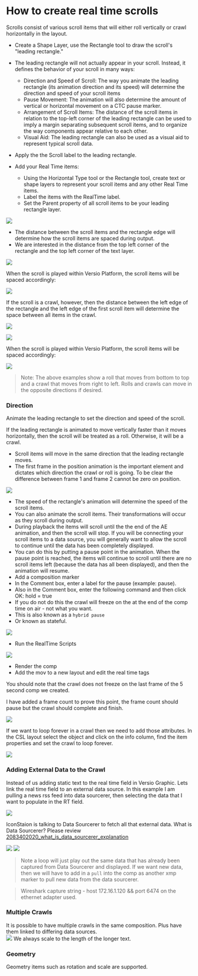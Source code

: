 <!--
Title : 2114433994_creation_real_time_scrolls_crawls_howto

- Created : 2022-01-06 14:30
- Updated :
- Author : James Rivers
- Written against (version):
- Sources :
- Author Notes :
- Tags :  [!versio_graphics_moc](../../!versio_graphics_moc.md)
-->
# How to create real time scrolls 
Scrolls consist of various scroll items that will either roll vertically or crawl horizontally in the layout.

- Create a Shape Layer,  use the Rectangle tool to draw the scroll's "leading rectangle."
- The leading rectangle will not actually appear in your scroll. Instead, it defines the behavior of your scroll in many ways:
	- Direction and Speed of Scroll: The way you animate the leading rectangle (its animation direction and its speed) will determine the direction and speed of your scroll items
	- Pause Movement: The animation will also determine the amount of vertical or horizontal movement on a CTC pause marker.
	- Arrangement of Scroll Items: The distance of the scroll items in relation to the top-left corner of the leading rectangle can be used to imply a margin separating subsequent scroll items, and to organize the way components appear relative to each other.
	- Visual Aid: The leading rectangle can also be used as a visual aid to represent typical scroll data.

- Apply the the Scroll label to the leading rectangle.
- Add your Real Time items:
	- Using the Horizontal Type tool or the Rectangle tool, create text or shape layers to represent your scroll items and any other Real Time items. 
	- Label the items with the RealTime label. 
	- Set the Parent property of all scroll items to be your leading rectangle layer. 

![](attachments/Pasted%20image%2020220104153830.png)


- The distance between the scroll items and the rectangle edge will determine how the scroll items are spaced during output.
- We are interested in the distance from the top left corner of the rectangle and the top left corner of the text layer. 


![](attachments/Pasted%20image%2020220104153935.png)
 

When the scroll is played within Versio Platform, the scroll items will be spaced accordingly:


![](attachments/Pasted%20image%2020220104154001.png)

If the scroll is a crawl, however, then the distance between the left edge of the rectangle and the left edge of the first scroll item will determine the space between all items in the crawl.

![](attachments/Pasted%20image%2020220104165416.png)

![](attachments/Pasted%20image%2020220104154030.png)

When the scroll is played within Versio Platform, the scroll items will be spaced accordingly:

![](attachments/Pasted%20image%2020220104154051.png)

> Note: The above examples show a roll that moves from bottom to top and a crawl that moves from right to left. Rolls and crawls can move in the opposite directions if desired.

### Direction 
Animate the leading rectangle to set the direction and speed of the scroll.

If the leading rectangle is animated to move vertically faster than it moves horizontally, then the scroll will be treated as a roll. Otherwise, it will be a crawl. 

- Scroll items will move in the same direction that the leading rectangle moves.
- The first frame in the position animation is the important element and dictates which direction the crawl or roll is going. To be clear the difference between frame 1 and frame 2 cannot be zero on position. 

![](attachments/2022-01-04%2018.16.50.gif)

- The speed of the rectangle's animation will determine the speed of the scroll items.
- You can also animate the scroll items. Their transformations will occur as they scroll during output.
- During playback the items will scroll until the the end of the AE animation, and then the scroll will stop. If you will be connecting your scroll items to a data source, you will generally want to allow the scroll to continue until the data has been completely displayed.
- You can do this by putting a pause point in the animation. When the pause point is reached, the items will continue to scroll until there are no scroll items left (because the data has all been displayed), and then the animation will resume.
- Add a composition marker
- In the Comment box, enter a label for the pause (example: pause).
- Also in the Comment box, enter the following command and then click OK:
hold = true
- If you do not do this the crawl will freeze on the at the end of the comp time on air - not what you want. 
- This is also known as a `hybrid pause`
- Or known as stateful.

![](attachments/Pasted%20image%2020220104165118.png)

- Run the RealTime Scripts

![](attachments/Pasted%20image%2020220104165624.png)

- Render the comp
- Add the mov to a new layout and edit the real time tags

You should note that the crawl does not freeze on the last frame of the 5 second comp we created.  

I have added a frame count to prove this point, the frame count should pause but the crawl should complete and finish.

![](attachments/2022-01-04%2017.43.56.gif)

If we want to loop forever in a crawl then we need to add those attributes.  In the CSL layout select the object and click on the info column, find the item properties and set the crawl to loop forever. 

![](attachments/2022-01-04%2017.49.20.gif)

### Adding External Data to the Crawl
Instead of us adding static text to the real time field in Versio Graphic. Lets link the real time field to an external data source. In this example I am pulling a news rss feed into data sourcerer, then selecting the data that I want to populate in the RT field. 

![](attachments/2022-01-04%2018.19.18.gif)

IconStaion is talking to Data Sourcerer to fetch all that external data. What is Data Sourcerer? Please review [2083402020_what_is_data_sourcerer_explanation](../chapter01_what_is_versio_graphics_and_how_they_are_used/2083402020_what_is_data_sourcerer_explanation.md)

![](attachments/Pasted%20image%2020220104182346.png)
![](attachments/Pasted%20image%2020220104182417.png)

> Note a loop will just play out the same data that has already been captured from Data Sourcerer and displayed. If we want new data, then we will have to add in a `pull` into the comp as another xmp marker to pull new data from the data sourcerer. 

> Wireshark capture string - host 172.16.1.120  && port 6474 on the ethernet adapter used.

### Multiple Crawls
It is possible to have multiple crawls in the same composition.  Plus have them linked to differing data sources.  
![](attachments/2022-01-05%2014.10.27.gif)
We always scale to the length of the longer text. 

### Geometry 
Geometry items such as rotation and scale are supported.


